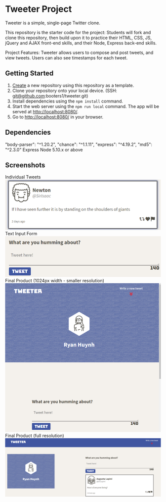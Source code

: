 # Tweeter Project

Tweeter is a simple, single-page Twitter clone.

This repository is the starter code for the project: Students will fork and clone this repository, then build upon it to practice their HTML, CSS, JS, jQuery and AJAX front-end skills, and their Node, Express back-end skills.

Project Features: Tweeter allows users to compose and post tweets, and view tweets. Users can also see timestamps for each tweet.

## Getting Started

1. [Create](https://docs.github.com/en/repositories/creating-and-managing-repositories/creating-a-repository-from-a-template) a new repository using this repository as a template.
2. Clone your repository onto your local device. (SSH: git@github.com:booters1/tweeter.git)
3. Install dependencies using the `npm install` command.
3. Start the web server using the `npm run local` command. The app will be served at <http://localhost:8080/>.
4. Go to <http://localhost:8080/> in your browser.

## Dependencies

  "body-parser": "^1.20.2",
  "chance": "^1.1.11",
  "express": "^4.19.2",
  "md5": "^2.3.0"
  Express
  Node 5.10.x or above


## Screenshots
Individual Tweets
!["Screenshot of Individual Tweets"](https://github.com/booters1/tweeter/blob/master/docs/tweeter-individual-tweet.png?raw=true)
Text Input Form
!["Screenshot of text input form"](https://github.com/booters1/tweeter/blob/master/docs/tweeter-input.png?raw=true)
Final Product (1024px width - smaller resolution)
!["Screenshot of Final Product smaller resolution"](https://github.com/booters1/tweeter/blob/master/docs/tweeter-at-smaller-res.png?raw=true)
Final Product (full resolution)
!["Screenshot of Final Product"](https://github.com/booters1/tweeter/blob/master/docs/tweeter-final.png?raw=true)
